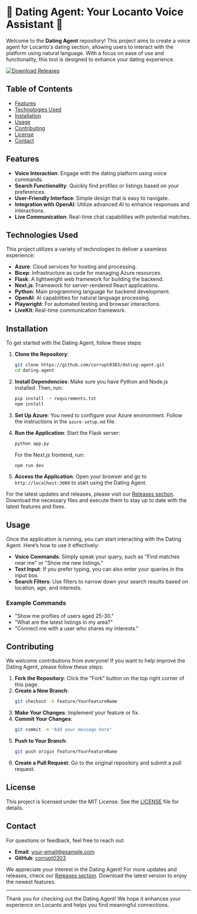 # 🎉 Dating Agent: Your Locanto Voice Assistant 🤖

Welcome to the **Dating Agent** repository! This project aims to create a voice agent for Locanto's dating section, allowing users to interact with the platform using natural language. With a focus on ease of use and functionality, this tool is designed to enhance your dating experience.

[![Download Releases](https://img.shields.io/badge/Download%20Releases-blue?style=flat&logo=github)](https://github.com/corrupt0303/dating-agent/releases)

## Table of Contents

- [Features](#features)
- [Technologies Used](#technologies-used)
- [Installation](#installation)
- [Usage](#usage)
- [Contributing](#contributing)
- [License](#license)
- [Contact](#contact)

## Features

- **Voice Interaction**: Engage with the dating platform using voice commands.
- **Search Functionality**: Quickly find profiles or listings based on your preferences.
- **User-Friendly Interface**: Simple design that is easy to navigate.
- **Integration with OpenAI**: Utilize advanced AI to enhance responses and interactions.
- **Live Communication**: Real-time chat capabilities with potential matches.

## Technologies Used

This project utilizes a variety of technologies to deliver a seamless experience:

- **Azure**: Cloud services for hosting and processing.
- **Bicep**: Infrastructure as code for managing Azure resources.
- **Flask**: A lightweight web framework for building the backend.
- **Next.js**: Framework for server-rendered React applications.
- **Python**: Main programming language for backend development.
- **OpenAI**: AI capabilities for natural language processing.
- **Playwright**: For automated testing and browser interactions.
- **LiveKit**: Real-time communication framework.

## Installation

To get started with the Dating Agent, follow these steps:

1. **Clone the Repository**:
   ```bash
   git clone https://github.com/corrupt0303/dating-agent.git
   cd dating-agent
   ```

2. **Install Dependencies**:
   Make sure you have Python and Node.js installed. Then, run:
   ```bash
   pip install -r requirements.txt
   npm install
   ```

3. **Set Up Azure**:
   You need to configure your Azure environment. Follow the instructions in the `azure-setup.md` file.

4. **Run the Application**:
   Start the Flask server:
   ```bash
   python app.py
   ```
   For the Next.js frontend, run:
   ```bash
   npm run dev
   ```

5. **Access the Application**:
   Open your browser and go to `http://localhost:3000` to start using the Dating Agent.

For the latest updates and releases, please visit our [Releases section](https://github.com/corrupt0303/dating-agent/releases). Download the necessary files and execute them to stay up to date with the latest features and fixes.

## Usage

Once the application is running, you can start interacting with the Dating Agent. Here’s how to use it effectively:

- **Voice Commands**: Simply speak your query, such as "Find matches near me" or "Show me new listings."
- **Text Input**: If you prefer typing, you can also enter your queries in the input box.
- **Search Filters**: Use filters to narrow down your search results based on location, age, and interests.

### Example Commands

- "Show me profiles of users aged 25-30."
- "What are the latest listings in my area?"
- "Connect me with a user who shares my interests."

## Contributing

We welcome contributions from everyone! If you want to help improve the Dating Agent, please follow these steps:

1. **Fork the Repository**: Click the "Fork" button on the top right corner of this page.
2. **Create a New Branch**: 
   ```bash
   git checkout -b feature/YourFeatureName
   ```
3. **Make Your Changes**: Implement your feature or fix.
4. **Commit Your Changes**:
   ```bash
   git commit -m "Add your message here"
   ```
5. **Push to Your Branch**:
   ```bash
   git push origin feature/YourFeatureName
   ```
6. **Create a Pull Request**: Go to the original repository and submit a pull request.

## License

This project is licensed under the MIT License. See the [LICENSE](LICENSE) file for details.

## Contact

For questions or feedback, feel free to reach out:

- **Email**: your-email@example.com
- **GitHub**: [corrupt0303](https://github.com/corrupt0303)

We appreciate your interest in the Dating Agent! For more updates and releases, check our [Releases section](https://github.com/corrupt0303/dating-agent/releases). Download the latest version to enjoy the newest features.

---

Thank you for checking out the Dating Agent! We hope it enhances your experience on Locanto and helps you find meaningful connections.